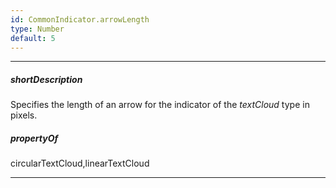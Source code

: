 ```yaml
---
id: CommonIndicator.arrowLength
type: Number
default: 5
---
```

---
##### shortDescription
Specifies the length of an arrow for the indicator of the *textCloud* type in pixels.

##### propertyOf
circularTextCloud,linearTextCloud

---
